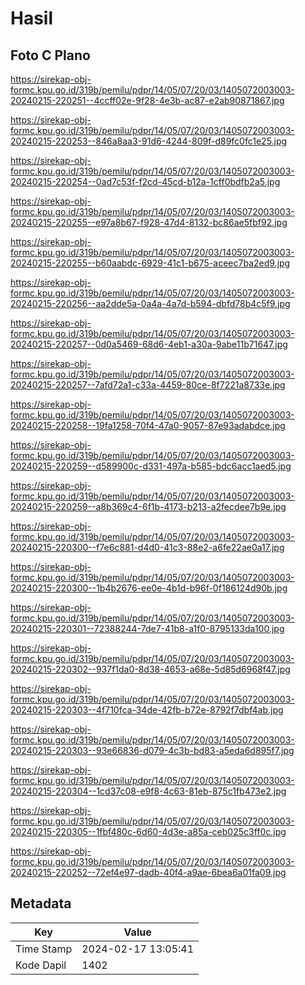 # Hasil

## Foto C Plano

https://sirekap-obj-formc.kpu.go.id/319b/pemilu/pdpr/14/05/07/20/03/1405072003003-20240215-220251--4ccff02e-9f28-4e3b-ac87-e2ab90871867.jpg

https://sirekap-obj-formc.kpu.go.id/319b/pemilu/pdpr/14/05/07/20/03/1405072003003-20240215-220253--846a8aa3-91d6-4244-809f-d89fc0fc1e25.jpg

https://sirekap-obj-formc.kpu.go.id/319b/pemilu/pdpr/14/05/07/20/03/1405072003003-20240215-220254--0ad7c53f-f2cd-45cd-b12a-1cff0bdfb2a5.jpg

https://sirekap-obj-formc.kpu.go.id/319b/pemilu/pdpr/14/05/07/20/03/1405072003003-20240215-220255--e97a8b67-f928-47d4-8132-bc86ae5fbf92.jpg

https://sirekap-obj-formc.kpu.go.id/319b/pemilu/pdpr/14/05/07/20/03/1405072003003-20240215-220255--b60aabdc-6929-41c1-b675-aceec7ba2ed9.jpg

https://sirekap-obj-formc.kpu.go.id/319b/pemilu/pdpr/14/05/07/20/03/1405072003003-20240215-220256--aa2dde5a-0a4a-4a7d-b594-dbfd78b4c5f9.jpg

https://sirekap-obj-formc.kpu.go.id/319b/pemilu/pdpr/14/05/07/20/03/1405072003003-20240215-220257--0d0a5469-68d6-4eb1-a30a-9abe11b71647.jpg

https://sirekap-obj-formc.kpu.go.id/319b/pemilu/pdpr/14/05/07/20/03/1405072003003-20240215-220257--7afd72a1-c33a-4459-80ce-8f7221a8733e.jpg

https://sirekap-obj-formc.kpu.go.id/319b/pemilu/pdpr/14/05/07/20/03/1405072003003-20240215-220258--19fa1258-70f4-47a0-9057-87e93adabdce.jpg

https://sirekap-obj-formc.kpu.go.id/319b/pemilu/pdpr/14/05/07/20/03/1405072003003-20240215-220259--d589900c-d331-497a-b585-bdc6acc1aed5.jpg

https://sirekap-obj-formc.kpu.go.id/319b/pemilu/pdpr/14/05/07/20/03/1405072003003-20240215-220259--a8b369c4-6f1b-4173-b213-a2fecdee7b9e.jpg

https://sirekap-obj-formc.kpu.go.id/319b/pemilu/pdpr/14/05/07/20/03/1405072003003-20240215-220300--f7e6c881-d4d0-41c3-88e2-a6fe22ae0a17.jpg

https://sirekap-obj-formc.kpu.go.id/319b/pemilu/pdpr/14/05/07/20/03/1405072003003-20240215-220300--1b4b2676-ee0e-4b1d-b96f-0f186124d90b.jpg

https://sirekap-obj-formc.kpu.go.id/319b/pemilu/pdpr/14/05/07/20/03/1405072003003-20240215-220301--72388244-7de7-41b8-a1f0-8795133da100.jpg

https://sirekap-obj-formc.kpu.go.id/319b/pemilu/pdpr/14/05/07/20/03/1405072003003-20240215-220302--937f1da0-8d38-4653-a68e-5d85d6968f47.jpg

https://sirekap-obj-formc.kpu.go.id/319b/pemilu/pdpr/14/05/07/20/03/1405072003003-20240215-220303--4f710fca-34de-42fb-b72e-8792f7dbf4ab.jpg

https://sirekap-obj-formc.kpu.go.id/319b/pemilu/pdpr/14/05/07/20/03/1405072003003-20240215-220303--93e66836-d079-4c3b-bd83-a5eda6d895f7.jpg

https://sirekap-obj-formc.kpu.go.id/319b/pemilu/pdpr/14/05/07/20/03/1405072003003-20240215-220304--1cd37c08-e9f8-4c63-81eb-875c1fb473e2.jpg

https://sirekap-obj-formc.kpu.go.id/319b/pemilu/pdpr/14/05/07/20/03/1405072003003-20240215-220305--1fbf480c-6d60-4d3e-a85a-ceb025c3ff0c.jpg

https://sirekap-obj-formc.kpu.go.id/319b/pemilu/pdpr/14/05/07/20/03/1405072003003-20240215-220252--72ef4e97-dadb-40f4-a9ae-6bea6a01fa09.jpg


## Metadata

| Key        | Value               |
| ---------- | ------------------- |
| Time Stamp | 2024-02-17 13:05:41 |
| Kode Dapil | 1402                |



